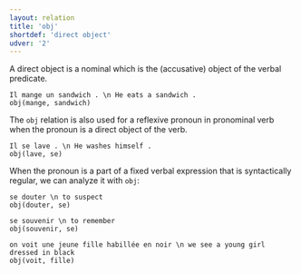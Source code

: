 ```yaml
---
layout: relation
title: 'obj'
shortdef: 'direct object'
udver: '2'
---
```


A direct object is a nominal which is the (accusative) object of the verbal predicate.

~~~ sdparse
Il mange un sandwich . \n He eats a sandwich .
obj(mange, sandwich)
~~~

The `obj` relation is also used for a reflexive pronoun in pronominal verb when the pronoun is a direct object of the verb.

~~~ sdparse
Il se lave . \n He washes himself .
obj(lave, se)
~~~

When the pronoun is a part of a fixed verbal expression that is syntactically regular, we can analyze it with `obj`:

~~~ sdparse
se douter \n to suspect
obj(douter, se)
~~~

~~~ sdparse
se souvenir \n to remember
obj(souvenir, se)
~~~

~~~ sdparse
on voit une jeune fille habillée en noir \n we see a young girl dressed in black
obj(voit, fille)
~~~
